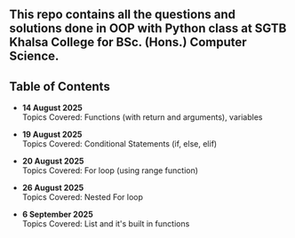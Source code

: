 ## This repo contains all the questions and solutions done in OOP with Python class at SGTB Khalsa College for BSc. (Hons.) Computer Science.

## Table of Contents

- **14 August 2025**  
  Topics Covered: Functions (with return and arguments), variables

- **19 August 2025**  
  Topics Covered: Conditional Statements (if, else, elif)

- **20 August 2025**  
  Topics Covered: For loop (using range function)

- **26 August 2025**  
  Topics Covered: Nested For loop

- **6 September 2025**  
  Topics Covered: List and it's built in functions
